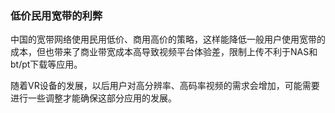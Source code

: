 ### 低价民用宽带的利弊

中国的宽带网络使用民用低价、商用高价的策略，这样能降低一般用户使用宽带的成本，但也带来了商业带宽成本高导致视频平台体验差，限制上传不利于NAS和bt/pt下载等应用。

随着VR设备的发展，以后用户对高分辨率、高码率视频的需求会增加，可能需要进行一些调整才能确保这部分应用的发展。

